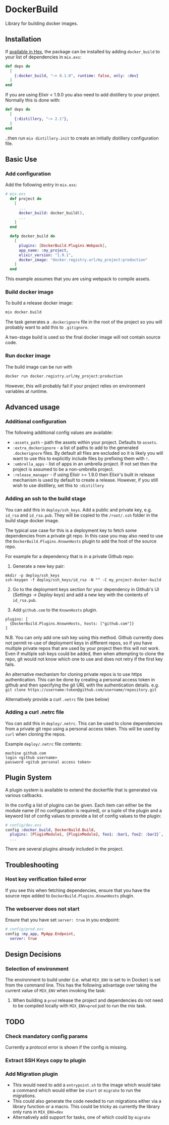 # DockerBuild

Library for building docker images.

## Installation

If [available in Hex](https://hex.pm/docs/publish), the package can be installed
by adding `docker_build` to your list of dependencies in `mix.exs`:

```elixir
def deps do
  [
    {:docker_build, "~> 0.1.0", runtime: false, only: :dev}
  ]
end
```

If you are using Elixir < 1.9.0 you also need to add distillery to your project.  Normally this is done with:

```elixir
def deps do
  [
    {:distillery, "~> 2.1"},
  ]
end
```

..then run `mix distillery.init` to create an initially distillery configuration file.

## Basic Use

### Add configuration

Add the following entry in `mix.exs`: 

```elixir
# mix.exs
  def project do
    [
      ...
      docker_build: docker_build(),
      ...
    ]
  end

  defp docker_build do
    [
      plugins: [DockerBuild.Plugins.Webpack],
      app_name: :my_project,
      elixir_version: "1.9.1",
      docker_image: "docker.registry.url/my_project:production"
    ]
  end
```

This example assumes that you are using webpack to compile assets.

### Build docker image

To build a release docker image:

```bash
mix docker.build
```

The task generates a `.dockerignore` file in the root of the project so you will probably
want to add this to `.gitignore`.

A two-stage build is used so the final docker image will not contain source code.

### Run docker image
The build image can be run with
```bash
docker run docker.registry.url/my_project:production
```
However, this will probably fail if your project relies on environment variables at runtime.

## Advanced usage

### Additional configuration

The following additional config values are available:

  * `:assets_path` - path the assets within your project. Defaults to `assets`.
  * `:extra_dockerignore` - a list of paths to add to the generated `.dockerignore` files. By
  default all files are excluded so it is likely you will want to use this to explicitly
  include files by prefixing them with `!`.
  * `:umbrella_apps` - list of apps in an umbrella project.  If not set then the project is
  assumed to be a non-umbrella project.
  * `:release_manager` - if using Elixir >= 1.9.0 then Elixir's built in release mechanism is used
  by default to create a release.  However, if you still wish to use distillery, set this to `:distillery`

### Adding an ssh to the build stage

You can add this in `deploy/ssh_keys`.  Add a public and private key, e.g.
`id_rsa` and `id_rsa.pub`.  They will be copied to the `/root/.ssh` folder in the build
stage docker image.

The typical use case for this is a deployment key to fetch some dependencies from a private
git repo.  In this case you may also need to use the `DockerBuild.Plugins.KnownHosts` plugin
to add the host of the source repo.

For example for a dependency that is in a private Github repo:

1. Generate a new key pair:
```
mkdir -p deploy/ssh_keys
ssh-keygen -f deploy/ssh_keys/id_rsa -N "" -C my_project-docker-build
```

2. Go to the deployment keys section for your dependency
in Github's UI (*Settings -> Deploy keys*) and add a new key with the
contents of `id_rsa.pub`.

3. Add `github.com` to the `KnownHosts` plugin.
```
plugins: [
  {DockerBuild.Plugins.KnownHosts, hosts: ["github.com"]}
]
```

N.B.  You can only add one ssh key using this method.  Github currently does not permit
re-use of deployment keys in different repos, so if you have multiple private repos that are
used by your project then this will not work.  Even if multiple ssh keys could be added, then
when attempting to clone the repo, git would not know which one to use and does not retry if
the first key fails.

An alternative mechanism for cloning private repos is to use https authentication.  This can
be done by creating a personal access token in github and then specifying the git URL with the
authentication details. e.g. `git clone https://username:token@github.com/username/repository.git`

Alternatively provide a curl `.netrc` file (see below)

### Adding a curl .netrc file

You can add this in `deploy/.netrc`.  This can be used to clone dependencies from a private git
repo using a personal access token.  This will be used by `curl` when cloning the repos.

Example `deploy/.netrc` file contents:
```
machine github.com
login <github username>
password <gitub personal access token>
```

## Plugin System

A plugin system is available to extend the dockerfile that is generated via various callbacks.

In the config a list of plugins can be given.  Each item can either be the module name (if no
configuration is required), or a tuple of the plugin and a keyword list of config values to provide
a list of config values to the plugin:

```elixir
# config/dev.exs
config :docker_build, DockerBuild.Build,
  plugins: [PluginModule1, {PluginModule2, foo1: :bar1, foo2: :bar2}`, PluginModule3],
  ...
```

There are several plugins already included in the project.

## Troubleshooting

### Host key verification failed error

If you see this when fetching dependencies, ensure that you have the source repo
added to `DockerBuild.Plugins.KnownHosts` plugin.

### The webserver does not start

Ensure that you have set `server: true` in you endpoint:

```elixir
# config/prod.exs
config :my_app, MyApp.Endpoint,
  server: true
```

## Design Decisions

### Selection of environment

The environment to build under (i.e. what `MIX_ENV` is set to in Docker) is set from the command line.  This has the following advantage over taking the current value of `MIX_ENV` when invoking the task:

1. When building a `prod` release the project and dependencies do not need to be compiled locally with `MIX_ENV=prod` just to run the mix task.

## TODO

### Check mandatory config params

Currently a protocol error is shown if the config is missing.

### Extract SSH Keys copy to plugin

### Add Migration plugin
  * This would need to add a `entrypoint.sh` to the image which would take a command which would
  either be `start` or `migrate` to run the migrations.
  * This could also generate the code needed to run migrations either via a library function
  or a macro.  This could be tricky as currently the library only runs in `MIX_ENV=dev`
  * Alternatively add support for tasks, one of which could by `migrate`

